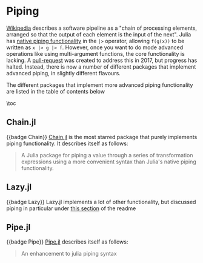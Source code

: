 # Piping
[Wikipedia](https://en.wikipedia.org/wiki/Pipeline_(software)) describes a software pipeline as a "chain of processing elements, arranged so that the output of each element is the input of the next". Julia has [native piping functionality](https://docs.julialang.org/en/v1/manual/functions/#Function-composition-and-piping) in the `|>` operator, allowing `f(g(x))` to be written as `x |> g |> f`. However, once you want to do mode advanced operations like using multi-argument functions, the core functionality is lacking. A [pull-request](https://github.com/JuliaLang/julia/pull/24990) was created to address this in 2017, but progress has halted. Instead, there is now a number of different packages that implement advanced piping, in slightly different flavours.

The different packages that implement more advanced piping functionality are listed in the table of contents below

\toc

## Chain.jl
{{badge Chain}}
[Chain.jl](https://github.com/jkrumbiegel/Chain.jl) is the most starred package that purely implements piping functionality. It describes itself as follows:
> A Julia package for piping a value through a series of transformation expressions using a more convenient syntax than Julia's native piping functionality.

## Lazy.jl
{{badge Lazy}}
Lazy.jl implements a lot of other functionality, but discussed piping in particular under [this section](https://github.com/MikeInnes/Lazy.jl#macros) of the readme

## Pipe.jl
{{badge Pipe}}
[Pipe.jl](https://github.com/oxinabox/Pipe.jl) describes itself as follows:
> An enhancement to julia piping syntax
